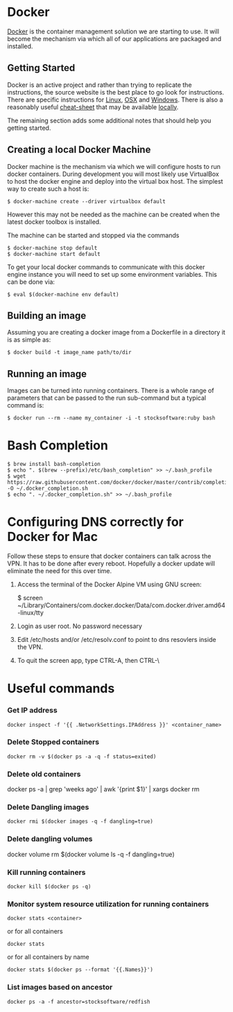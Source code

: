 # Docker

[Docker](https://www.docker.com/) is the container management solution we are starting to use. It will become
the mechanism via which all of our applications are packaged and installed.

## Getting Started

Docker is an active project and rather than trying to replicate the instructions, the source website
is the best place to go look for instructions. There are specific instructions for [Linux](https://docs.docker.com/linux/),
[OSX](https://docs.docker.com/mac/) and [Windows](https://docs.docker.com/windows/). There is also a reasonably
useful [cheat-sheet](https://github.com/wsargent/docker-cheat-sheet) that may be available [locally](../docker-cheat-sheet/README.md).

The remaining section adds some additional notes that should help you getting started.

## Creating a local Docker Machine

Docker machine is the mechanism via which we will configure hosts to run docker containers. During
development you will most likely use VirtualBox to host the docker engine and deploy into the virtual
box host. The simplest way to create such a host is:

    $ docker-machine create --driver virtualbox default

However this may not be needed as the machine can be created when the latest docker toolbox is installed.

The machine can be started and stopped via the commands

    $ docker-machine stop default
    $ docker-machine start default

To get your local docker commands to communicate with this docker engine instance you will need to set
up some environment variables. This can be done via:

    $ eval $(docker-machine env default)

## Building an image

Assuming you are creating a docker image from a Dockerfile in a directory it is as simple as:

    $ docker build -t image_name path/to/dir

## Running an image

Images can be turned into running containers. There is a whole range of parameters that can be passed
to the run sub-command but a typical command is:

    $ docker run --rm --name my_container -i -t stocksoftware:ruby bash

# Bash Completion

    $ brew install bash-completion
    $ echo ". $(brew --prefix)/etc/bash_completion" >> ~/.bash_profile
    $ wget https://raw.githubusercontent.com/docker/docker/master/contrib/completion/bash/docker -O ~/.docker_completion.sh
    $ echo ". ~/.docker_completion.sh" >> ~/.bash_profile

# Configuring DNS correctly for Docker for Mac

Follow these steps to ensure that docker containers can talk across the VPN. It has to be done after every reboot.
Hopefully a docker update will eliminate the need for this over time.

1) Access the terminal of the Docker Alpine VM using GNU screen:

    $ screen ~/Library/Containers/com.docker.docker/Data/com.docker.driver.amd64-linux/tty

2) Login as user root. No password necessary

3) Edit /etc/hosts and/or /etc/resolv.conf to point to dns resovlers inside the VPN.

4) To quit the screen app, type CTRL-A, then CTRL-\\

# Useful commands

### Get IP address

    docker inspect -f '{{ .NetworkSettings.IPAddress }}' <container_name>

### Delete Stopped containers

    docker rm -v $(docker ps -a -q -f status=exited)

### Delete old containers

  docker ps -a | grep 'weeks ago' | awk '{print $1}' | xargs docker rm

### Delete Dangling images

    docker rmi $(docker images -q -f dangling=true)

### Delete dangling volumes

  docker volume rm $(docker volume ls -q -f dangling=true)

### Kill running containers

    docker kill $(docker ps -q)

### Monitor system resource utilization for running containers

    docker stats <container>

or for all containers

    docker stats

or for all containers by name

    docker stats $(docker ps --format '{{.Names}}')

### List images based on ancestor

    docker ps -a -f ancestor=stocksoftware/redfish

